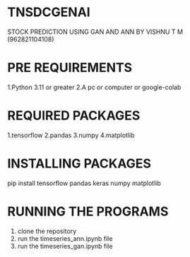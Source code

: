 # TNSDCGENAI
STOCK PREDICTION USING GAN AND ANN BY VISHNU T M (962821104108)
# PRE REQUIREMENTS
1.Python 3.11 or greater
2.A pc or computer or google-colab

# REQUIRED PACKAGES
1.tensorflow
2.pandas
3.numpy
4.matplotlib

# INSTALLING PACKAGES
pip install tensorflow pandas keras numpy matplotlib

# RUNNING THE PROGRAMS
1. clone the repository
2. run the timeseries_ann.ipynb file
3. run the timeseries_gan.ipynb file
